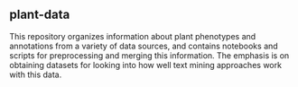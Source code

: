 ## plant-data

This repository organizes information about plant phenotypes and annotations from a variety of data sources, and contains notebooks and scripts for preprocessing and merging this information. The emphasis is on obtaining datasets for looking into how well text mining approaches work with this data.
